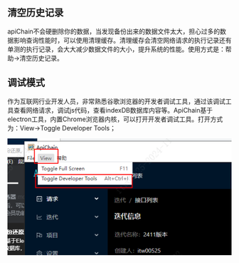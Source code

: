 ## 清空历史记录

apiChain不会硬删除你的数据，当发现备份出来的数据文件太大，担心过多的数据影响查询性能时，可以使用清理缓存。清理缓存会清空网络请求的执行记录还有单测的执行记录，会大大减少数据文件的大小，提升系统的性能。使用方式是：帮助->清空历史记录。

## 调试模式

作为互联网行业开发人员，非常熟悉谷歌浏览器的开发者调试工具，通过该调试工具查看网络请求，调试js代码，查看indexDB数据库内容等。ApiChain基于electron工具，内置Chrome浏览器内核，可以打开开发者调试工具。打开方式为：View->Toggle Developer Tools；

![Snipaste_2024-11-22_13-50-25.png](https://raw.githubusercontent.com/jiangliuer326442/ApiChain/refs/heads/main/doc/images/Snipaste_2024-11-22_13-50-25.png)